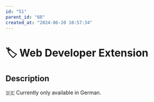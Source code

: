 ```yaml
---
id: "51"
parent_id: "68"
created_at: "2024-06-20 10:57:34"
---
```


# 🏷️ Web Developer Extension

## Description

🇩🇪 Currently only available in German.
